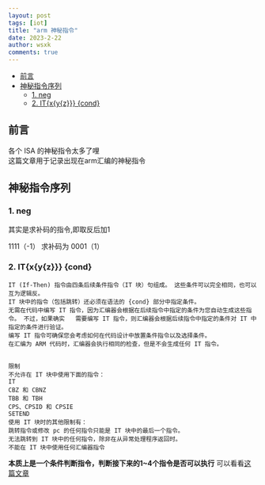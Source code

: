```yaml
---
layout: post
tags: [iot]
title: "arm 神秘指令"
date: 2023-2-22
author: wsxk
comments: true
---
```


- [前言](#前言)
- [神秘指令序列](#神秘指令序列)
  - [1. neg](#1-neg)
  - [2. IT{x{y{z}}} {cond}](#2-itxyz-cond)

## 前言<br>
各个 ISA 的神秘指令太多了哩<br>
这篇文章用于记录出现在arm汇编的神秘指令<br>

## 神秘指令序列<br>
### 1. neg<br>
其实是求补码的指令,即取反后加1

1111（-1） 求补码为 0001（1）

### 2. IT{x{y{z}}} {cond}<br>
```
IT (If-Then) 指令由四条后续条件指令（IT 块）句组成。 这些条件可以完全相同，也可以互为逻辑反。
IT 块中的指令（包括跳转）还必须在语法的 {cond} 部分中指定条件。
无需在代码中编写 IT 指令，因为汇编器会根据在后续指令中指定的条件为您自动生成这些指令。 不过，如果确实   需要编写 IT 指令，则汇编器会根据后续指令中指定的条件对 IT 中指定的条件进行验证。
编写 IT 指令可确保您会考虑如何在代码设计中放置条件指令以及选择条件。
在汇编为 ARM 代码时，汇编器会执行相同的检查，但是不会生成任何 IT 指令。


限制
不允许在 IT 块中使用下面的指令：
IT
CBZ 和 CBNZ
TBB 和 TBH
CPS、CPSID 和 CPSIE
SETEND
使用 IT 块时的其他限制有：
跳转指令或修改 pc 的任何指令只能是 IT 块中的最后一个指令。
无法跳转到 IT 块中的任何指令，除非在从异常处理程序返回时。
不能在 IT 块中使用任何汇编器指令
``` 
**本质上是一个条件判断指令，判断接下来的1~4个指令是否可以执行**
可以看看[这篇文章](https://juejin.cn/post/6844903968972210190)


